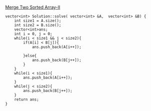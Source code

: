 [Merge Two Sorted Array-II](https://www.scaler.com/academy/mentee-dashboard/class/34517/assignment/problems/11832?navref=cl_tt_nv)

```
vector<int> Solution::solve( vector<int> &A,  vector<int> &B) {
    int size1 = A.size();
    int size2 = B.size();
    vector<int>ans;
    int i = 0, j = 0;
    while(i < size1 && j < size2){
        if(A[i] < B[j]){
            ans.push_back(A[i++]);

        }else{
            ans.push_back(B[j++]);
        }
    }
    while(i < size1){
        ans.push_back(A[i++]);
    }
    while(j < size2){
        ans.push_back(B[j++]);
    }
    return ans;
}




```
